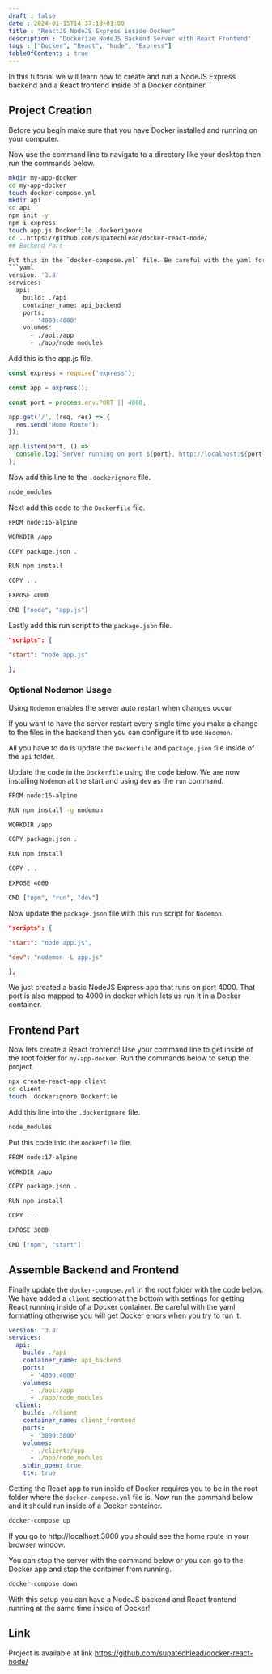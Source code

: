 ```yaml
--- 
draft : false
date : 2024-01-15T14:37:18+01:00
title : "ReactJS NodeJS Express inside Docker"
description : "Dockerize NodeJS Backend Server with React Frontend"
tags : ["Docker", "React", "Node", "Express"]
tableOfContents : true
---
```


In this tutorial we will learn how to create and run a NodeJS Express backend and a React frontend inside of a Docker container.

## Project Creation

Before you begin make sure that you have Docker installed and running on your computer.

Now use the command line to navigate to a directory like your desktop then run the commands below.

```bash
mkdir my-app-docker
cd my-app-docker
touch docker-compose.yml
mkdir api
cd api
npm init -y
npm i express
touch app.js Dockerfile .dockerignore
cd ..https://github.com/supatechlead/docker-react-node/
## Backend Part

Put this in the `docker-compose.yml` file. Be careful with the yaml formatting otherwise you will get Docker errors when you try to run it.
```yaml
version: '3.8'
services:
  api:
    build: ./api
    container_name: api_backend
    ports:
      - '4000:4000'
    volumes:
      - ./api:/app
      - ./app/node_modules
```

Add this is the app.js file.
```javascript
const express = require('express');

const app = express();

const port = process.env.PORT || 4000;

app.get('/', (req, res) => {
  res.send('Home Route');
});

app.listen(port, () =>
  console.log(`Server running on port ${port}, http://localhost:${port}`)
);
```

Now add this line to the `.dockerignore` file.
```bash
node_modules
```

Next add this code to the `Dockerfile` file.
```bash
FROM node:16-alpine

WORKDIR /app

COPY package.json .

RUN npm install

COPY . .

EXPOSE 4000

CMD ["node", "app.js"]
```

Lastly add this run script to the `package.json` file.
```json
"scripts": {

"start": "node app.js"

},
```
### Optional Nodemon Usage

Using `Nodemon` enables the server auto restart when changes occur

If you want to have the server restart every single time you make a change to the files in the backend then you can configure it to use `Nodemon`.

All you have to do is update the `Dockerfile` and `package.json` file inside of the `api` folder.

Update the code in the `Dockerfile` using the code below. We are now installing `Nodemon` at the start and using `dev` as the `run` command.

```bash
FROM node:16-alpine

RUN npm install -g nodemon

WORKDIR /app

COPY package.json .

RUN npm install

COPY . .

EXPOSE 4000

CMD ["npm", "run", "dev"]
```

Now update the `package.json` file with this `run` script for `Nodemon`.
```json
"scripts": {

"start": "node app.js",

"dev": "nodemon -L app.js"

},
```
We just created a basic NodeJS Express app that runs on port 4000. That port is also mapped to 4000 in docker which lets us run it in a Docker container.

## Frontend Part

Now lets create a React frontend! Use your command line to get inside of the root folder for `my-app-docker`. Run the commands below to setup the project.
```bash
npx create-react-app client
cd client
touch .dockerignore Dockerfile
```

Add this line into the `.dockerignore` file.
```bash
node_modules
```

Put this code into the `Dockerfile` file.
```bash
FROM node:17-alpine

WORKDIR /app

COPY package.json .

RUN npm install

COPY . .

EXPOSE 3000

CMD ["npm", "start"]
```
## Assemble Backend and Frontend

Finally update the `docker-compose.yml` in the root folder with the code below. We have added a `client` section at the bottom with settings for getting React running inside of a Docker container. Be careful with the yaml formatting otherwise you will get Docker errors when you try to run it.
```yaml
version: '3.8'
services:
  api:
    build: ./api
    container_name: api_backend
    ports:
      - '4000:4000'
    volumes:
      - ./api:/app
      - ./app/node_modules
  client:
    build: ./client
    container_name: client_frontend
    ports:
      - '3000:3000'
    volumes:
      - ./client:/app
      - ./app/node_modules
    stdin_open: true
    tty: true
```

Getting the React app to run inside of Docker requires you to be in the root folder where the `docker-compose.yml` file is. Now run the command below and it should run inside of a Docker container.
```bash
docker-compose up
```
If you go to http://localhost:3000 you should see the home route in your browser window.

You can stop the server with the command below or you can go to the Docker app and stop the container from running.
```bash
docker-compose down
```
With this setup you can have a NodeJS backend and React frontend running at the same time inside of Docker! 

## Link

Project is available at link https://github.com/supatechlead/docker-react-node/